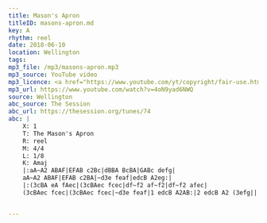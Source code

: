 ```yaml
---
title: Mason's Apron
titleID: masons-apron.md
key: A
rhythm: reel
date: 2018-06-10
location: Wellington
tags:
mp3_file: /mp3/masons-apron.mp3
mp3_source: YouTube video
mp3_licence: <a href="https://www.youtube.com/yt/copyright/fair-use.html">YouTube Fair Use</a>
mp3_url: https://www.youtube.com/watch?v=4oN9yad6NWQ
source: Wellington
abc_source: The Session
abc_url: https://thesession.org/tunes/74
abc: |
    X: 1
    T: The Mason's Apron
    R: reel
    M: 4/4
    L: 1/8
    K: Amaj
    |:aA~A2 ABAF|EFAB c2Bc|dBBA BcBA|GABc defg|
    aA~A2 ABAF|EFAB c2BA|~d3e feaf|edcB A2eg:|
    |:(3cBA eA fAec|(3cBAec fcec|df~f2 af~f2|df~f2 afec|
    (3cBAec fcec|(3cBAec fcec|~d3e feaf|1 edcB A2AB:|2 edcB A2 (3efg||


---
```

